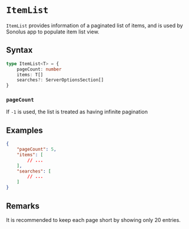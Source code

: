 # `ItemList`

`ItemList` provides information of a paginated list of items, and is used by Sonolus app to populate item list view.

## Syntax

```ts
type ItemList<T> = {
    pageCount: number
    items: T[]
    searches?: ServerOptionsSection[]
}
```

### `pageCount`

If `-1` is used, the list is treated as having infinite pagination

## Examples

```json
{
    "pageCount": 5,
    "items": [
        // ...
    ],
    "searches": [
        // ...
    ]
}
```

## Remarks

It is recommended to keep each page short by showing only 20 entries.

